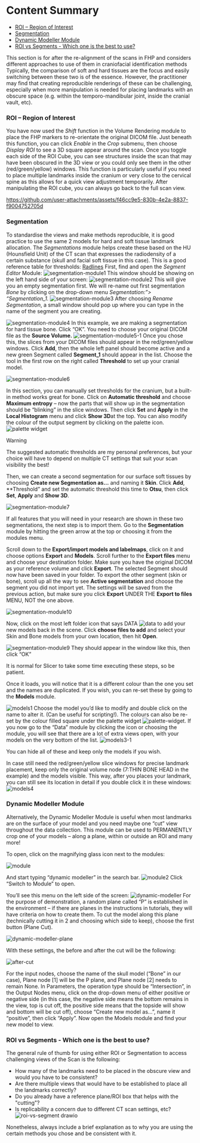 # Content Summary
- [ROI – Region of Interest](#roi--region-of-interest)
- [Segmentation](#segmentation)
- [Dynamic Modeller Module](#dynamic-modeller-module)
- [ROI vs Segments - Which one is the best to use?](#roi-vs-segments---which-one-is-the-best-to-use)


This section is for after the re-alignment of the scans in FHP and considers different approaches to use of them in craniofacial identification methods Typically, the comparison of soft and hard tissues are the focus and easily switching between these two is of the essence. However, the practitioner may find that creating reproducible renderings of these can be challenging, especially when more manipulation is needed for placing landmarks with an obscure space (e.g. within the temporo-mandibular joint, inside the cranial vault, etc). 

### ROI – Region of Interest
You have now used the _Shift_ function in the Volume Rendering module to place the FHP markers to re-orientate the original DICOM file. Just beneath this function, you can click _Enable_ in the _Crop_ submenu, then choose _Display ROI_ to see a 3D square appear around the scan. Once you toggle each side of the ROI Cube, you can see structures inside the scan that may have been obscured in the 3D view or you could only see them in the other (red/green/yellow) windows. This function is particularly useful if you need to place multiple landmarks inside the cranium or very close to the cervical spine as this allows for a quick view adjustment temporarily. After manipulating the ROI cube, you can always go back to the full scan view.

https://github.com/user-attachments/assets/f46cc9e5-830b-4e2a-8837-f9004752705d

### Segmentation

To standardise the views and make methods reproducible, it is good practice to use the same 2 models for hard and soft tissue landmark allocation. The _Segmentations_ module helps create these based on the HU (Hounsfield Unit) of the CT scan that expresses the radiodensity of a certain substance (skull and facial soft tissue in this case). This is a good reference table for thresholds: [Radlines](https://radlines.org/Hounsfield_unit)
First, find and open the _Segment Editor_ Module:
![segmentation-module1](https://github.com/user-attachments/assets/9de05983-9fed-45da-9863-0939c4af3849)
This window should be showing on the left hand side of your screen:
![segmentation-module2](https://github.com/user-attachments/assets/bc2cce77-0c6a-4536-8bfe-467683976cd9)
This will give you an empty segmentation first. We will re-name out first segmentation _Bone_ by clicking on the drop-down menu _Segmentation:”> “Segmentation_1._
![segmentation-module3](https://github.com/user-attachments/assets/e229a8c3-df90-4206-9721-04e22bb0e83f)
After choosing _Rename Segmentation_, a small window should pop up where you can type in the name of the segment you are creating.

![segmentation-module4](https://github.com/user-attachments/assets/d2f43bb7-cb43-45de-9ea8-78b316774ffb)
In this example, we are making a segmentation for hard tissue bone. Click “OK”.  You need to choose your original DICOM file as the **Source Volume.**
![segmentation-module5-1](https://github.com/user-attachments/assets/a5cbf10d-d5aa-48b7-b8c8-c65c1225ec2e)
Once you chose this, the slices from your DICOM files should appear in the red/green/yellow windows. Click **Add**, then the whole left panel should become active and a new green Segment called **Segment_1** should appear in the list. Choose the tool in the first row on the right called **Threshold** to set up your cranial model.

![segmentation-module6](https://github.com/user-attachments/assets/fa5b3e00-8cd5-48e4-bede-19605249e774)

In this section, you can manually set thresholds for the cranium, but a built-in method works great for bone. Click on **Automatic threshold** and choose **Maximum entropy** – now the parts that will show up in the segmentation should be “blinking” in the slice windows. Then click **Set** and **Apply** in the **Local Histogram** menu and click **Show 3D**at the top. You can also modify the colour of the output segment by clicking on the palette icon. ![palette  widget](https://github.com/user-attachments/assets/5451df67-7c7c-40f8-a415-0552d2e3eccf)

> [!WARNING]
> The suggested automatic thresholds are my personal preferences, but your choice will have to depend on multiple CT settings that suit your scan visibility the best!

Then, we can create a second segmentation for our surface soft tissues by choosing **Create new Segmentation as…** and naming it **Skin**. Click **Add**, **Threshold” and set the automatic threshold this time to **Otsu**, then click **Set**, **Apply** and **Show 3D**.

![segmentation-module7](https://github.com/user-attachments/assets/102e726f-e694-4adf-9608-8406df2fb30b)

If all features that you will need in your research are shown in these two segmentations, the next step is to import them. Go to the **Segmentation** module by hitting the green arrow at the top or choosing it from the modules menu.

Scroll down to the **Export/import models and labelmaps**, click on it and choose options **Export** and **Models**. Scroll further to the **Export files** menu and choose your destination folder. Make sure you have the original DICOM as your reference volume and click **Export**. The selected Segment should now have been saved in your folder. To export the other segment (skin or bone), scroll up all the way to see **Active segmentation** and choose the segment you did not import yet. The settings will be saved from the previous action, but make sure you click **Export** UNDER THE **Export to files** MENU, NOT the one above.

![segmentation-module10](https://github.com/user-attachments/assets/b0622c0d-1b05-435c-b964-b9f94bab4483)

Now, click on the most left folder icon that says DATA  ![data](https://github.com/user-attachments/assets/f11c5b84-7d1a-48de-9d2f-cc2b5dc1a09c) to add your new models back in the scene. Click **choose files to add** and select your Skin and Bone models from your own location, then hit **Open**.

![segmentation-module9](https://github.com/user-attachments/assets/ca64ca30-b6e8-49ac-8b4c-2304844795f8)
They should appear in the window like this, then click “OK”

 It is normal for Slicer to take some time executing these steps, so be patient.

Once it loads, you will notice that it is a different colour than the one you set and the names are duplicated. If you wish, you can re-set these by going to the **Models** module. 

![models1](https://github.com/user-attachments/assets/7f2b6ed3-1a27-4af4-9da5-9640e76dce36)
Choose the model you’d like to modify and double click on the name to alter it. (Can be useful for scripting!). The colours can also be re-set by the colour filled square under the palette widget   ![palette-widget](https://github.com/user-attachments/assets/ce740608-621b-4bbb-a4c5-734eeaa48d5c). 
If you now go to the “Data” module by clicking the icon or choosing the module, you will see that there are a lot of extra views open, with your models on the very bottom of the list.
![models3-1](https://github.com/user-attachments/assets/03190df3-9d65-4189-be23-78bd91c8cae0)

You can hide all of these and keep only the models if you wish.

In case still need the red/green/yellow slice windows for precise landmark placement, keep only the original volume node (7:THIN BONE HEAD in the example) and the models visible. This way, after you places your landmark, you can still see its location in detail if you double click it in these windows:
![models4](https://github.com/user-attachments/assets/8ed2e231-ccd5-4812-889e-442f55bc29aa)


### Dynamic Modeller Module

Alternatively, the Dynamic Modeller Module is useful when most landmarks are on the surface of your model and you need maybe one “cut” view throughout the data collection. This module can be used to PERMANENTLY crop one of your models – along a plane, within or outside an ROI and many more! 

To open, click on the magnifying glass icon next to the modules: 

![module](https://github.com/user-attachments/assets/08aeb820-240a-4cfd-a9c7-01d017c09c36)

And start typing “dynamic modeller” in the search bar.
![module2](https://github.com/user-attachments/assets/c9dfd153-3c8b-4e99-82a2-8ed83320aec7)
Click “Switch to Module” to open. 

You’ll see this menu on the left side of the screen: 
![dynamic-modeller](https://github.com/user-attachments/assets/035ea262-8235-4665-8c4d-c3df49945944)
For the purpose of demonstration, a random plane called “P” is established in the environment – if there are planes in the instructions in tutorials, they will have criteria on how to create them. To cut the model along this plane (technically cutting it in 2 and choosing which side to keep), choose the first button (Plane Cut).

![dynamic-modeller-plane](https://github.com/user-attachments/assets/07e65389-426c-4167-83ab-26187e8a6f55)

With these settings, the before and after the cut will be the following: 

![after-cut](https://github.com/user-attachments/assets/18cffcf9-5073-4489-92c2-46b4ec893843)

For the input nodes, choose the name of the skull model (“Bone” in our case), Plane node [1] will be the P plane, and Plane node [2] needs to remain None. In Parameters, the operation type should be “Intersection”, in the Output Nodes menu, click on the drop-down menu of either positive or negative side (in this case, the negative side means the bottom remains in the view, top is cut off, the positive side means that the topside will show and bottom will be cut off), choose “Create new model as…”, name it “positive”, then click “Apply”. Now open the Models module and find your new model to view. 

 ### ROI vs Segments - Which one is the best to use? 
The general rule of thumb for using either ROI or Segmentation to access challenging views of the Scan is the following: 

- How many of the landmarks need to be placed in the obscure view and would you have to be consistent? 
- Are there multiple views that would have to be established to place all the landmarks correctly?
- Do you already have a reference plane/ROI box that helps with the "cutting"?
- Is replicability a concern due to different CT scan settings, etc? 
![roi-vs-segment drawio](https://github.com/user-attachments/assets/1a453097-70b7-4fb2-bde6-e5df495ad7e1)

Nonetheless, always include a brief explanation as to why you are using the certain methods you chose and be consistent with it. 
